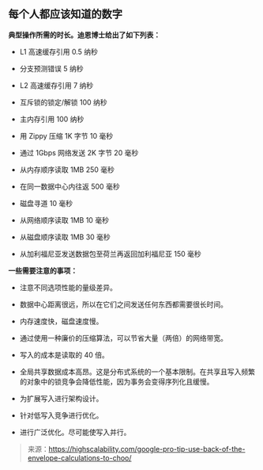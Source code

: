 ## 每个人都应该知道的数字

**典型操作所需的时长。迪恩博士给出了如下列表：**

- L1 高速缓存引用 0.5 纳秒  

- 分支预测错误 5 纳秒  

- L2 高速缓存引用 7 纳秒  

- 互斥锁的锁定/解锁 100 纳秒  

- 主内存引用 100 纳秒  

- 用 Zippy 压缩 1K 字节 10 毫秒  

- 通过 1Gbps 网络发送 2K 字节 20 毫秒  

- 从内存顺序读取 1MB 250 毫秒  

- 在同一数据中心内往返 500 毫秒  

- 磁盘寻道 10 毫秒  

- 从网络顺序读取 1MB 10 毫秒  

- 从磁盘顺序读取 1MB 30 毫秒  

- 从加利福尼亚发送数据包至荷兰再返回加利福尼亚 150 毫秒
  
  

**一些需要注意的事项：**

- 注意不同选项性能的量级差异。

- 数据中心距离很远，所以在它们之间发送任何东西都需要很长时间。

- 内存速度快，磁盘速度慢。

- 通过使用一种廉价的压缩算法，可以节省大量（两倍）的网络带宽。

- 写入的成本是读取的 40 倍。

- 全局共享数据成本高昂。这是分布式系统的一个基本限制。在共享且写入频繁的对象中的锁竞争会降低性能，因为事务会变得序列化且缓慢。

- 为扩展写入进行架构设计。

- 针对低写入竞争进行优化。

- 进行广泛优化。尽可能使写入并行。



> 来源：https://highscalability.com/google-pro-tip-use-back-of-the-envelope-calculations-to-choo/
